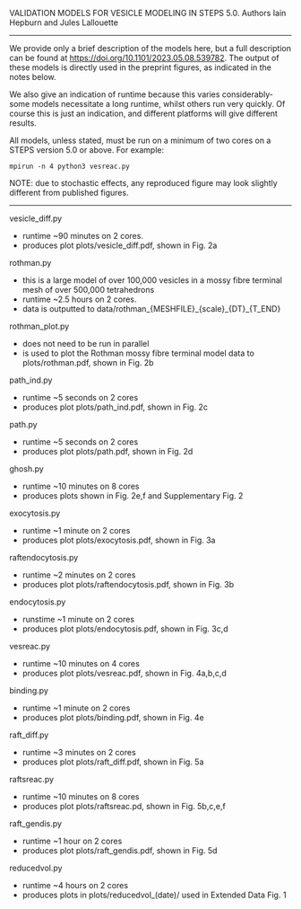 
VALIDATION MODELS FOR VESICLE MODELING IN STEPS 5.0. 
Authors Iain Hepburn and Jules Lallouette

---------------------------------------------------------------------

We provide only a brief description of the models here, but a full description can be found at https://doi.org/10.1101/2023.05.08.539782. 
The output of these models is directly used in the preprint figures, as indicated in the notes below. 

We also give an indication of runtime because this varies considerably- some models necessitate a long runtime, whilst others run very quickly. Of course this is just an indication, and different platforms will give different results.  

All models, unless stated, must be run on a minimum of two cores on a STEPS version 5.0 or above. For example:
 ```
 mpirun -n 4 python3 vesreac.py
 ```

NOTE: due to stochastic effects, any reproduced figure may look slightly different from published figures. 

---------------------------------------------------------------------


vesicle_diff.py
 - runtime ~90 minutes on 2 cores. 
 - produces plot plots/vesicle\_diff.pdf, shown in Fig. 2a

rothman.py
 - this is a large model of over 100,000 vesicles in a mossy fibre terminal mesh of over 500,000 tetrahedrons
 - runtime ~2.5 hours on 2 cores.
 - data is outputted to data/rothman\_{MESHFILE}\_{scale}\_{DT}\_{T\_END}

rothman_plot.py
 - does not need to be run in parallel
 - is used to plot the Rothman mossy fibre terminal model data to plots/rothman.pdf, shown in Fig. 2b 

path_ind.py
 - runtime ~5 seconds on 2 cores 
 - produces plot plots/path\_ind.pdf, shown in Fig. 2c

path.py
 - runtime ~5 seconds on 2 cores 
 - produces plot plots/path.pdf, shown in Fig. 2d

ghosh.py
 - runtime ~10 minutes on 8 cores
 - produces plots shown in Fig. 2e,f and Supplementary Fig. 2

exocytosis.py
 - runtime ~1 minute on 2 cores 
 - produces plot plots/exocytosis.pdf, shown in Fig. 3a

raftendocytosis.py
 - runtime ~2 minutes on 2 cores 
 - produces plot plots/raftendocytosis.pdf, shown in Fig. 3b

endocytosis.py
 - runstime ~1 minute on 2 cores 
 - produces plot plots/endocytosis.pdf, shown in Fig. 3c,d

vesreac.py
 - runtime ~10 minutes on 4 cores
 - produces plot plots/vesreac.pdf, shown in Fig. 4a,b,c,d

binding.py
 - runtime ~1 minute on 2 cores
 - produces plot plots/binding.pdf, shown in Fig. 4e

raft_diff.py
 - runtime ~3 minutes on 2 cores
 - produces plot plots/raft\_diff.pdf, shown in Fig. 5a

raftsreac.py
 - runtime ~10 minutes on 8 cores
 - produces plot plots/raftsreac.pd, shown in Fig. 5b,c,e,f

raft_gendis.py
 - runtime ~1 hour on 2 cores
 - produces plot plots/raft\_gendis.pdf, shown in Fig. 5d


reducedvol.py
 - runtime ~4 hours on 2 cores
 - produces plots in plots/reducedvol\_(date)/ used in Extended Data Fig. 1






